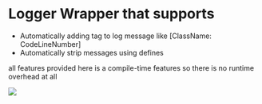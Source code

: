 # Logger Wrapper that supports
* Automatically adding tag to log message like [ClassName: CodeLineNumber]
* Automatically strip messages using defines


all features provided here is a compile-time features so there is no runtime overhead at all

![](SimpleUnityLoggerFrontend/Assets/Doc/Doc.png)
